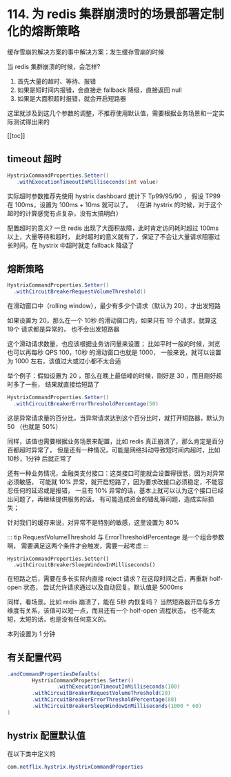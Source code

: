 # 114. 为 redis 集群崩溃时的场景部署定制化的熔断策略
缓存雪崩的解决方案的事中解决方案：发生缓存雪崩的时候

当 redis 集群崩溃的时候，会怎样?

1. 首先大量的超时、等待、报错
2. 如果是短时间内报错，会直接走 fallback 降级，直接返回 null
3. 如果是大面积超时报错，就会开启短路器

这里就涉及到这几个参数的调整，不推荐使用默认值，需要根据业务场景和一定实际测试得出来的

[[toc]]

## timeout 超时

```java
HystrixCommandProperties.Setter()
   .withExecutionTimeoutInMilliseconds(int value)
```

实际超时参数推荐先使用 hystrix dashboard 统计下 Tp99/95/90 ，
假设 TP99 在 100ms，设置为 100ms + 10ms 就可以了。
（在讲 hystrix 的时候，对于这个超时的计算感觉有点复杂，没有太搞明白）

配置超时的意义? 一旦 redis 出现了大面积故障，此时肯定访问耗时超过 100ms 以上，大量等待和超时，
此时超时的意义就有了，保证了不会让大量请求阻塞过长时间。在 hystrix 中超时就走 fallback 降级了

## 熔断策略

```java
HystrixCommandProperties.Setter()
  .withCircuitBreakerRequestVolumeThreshold()
```

在滑动窗口中（rolling window），最少有多少个请求（默认为 20），才出发短路

如果设置为 20，那么在一个 10秒 的滑动窗口内，如果只有 19 个请求，就算这 19个 请求都是异常的，
也不会出发短路器

这个滑动请求数量，也应该根据业务访问量来设置；
比如平时一般的时候，浏览也可以再每秒 QPS 100，10秒 的滑动窗口也就是 1000，
一般来说，就可以设置为 1000 左右，该值过大或过小都不太合适

举个例子：假如设置为 20 ，那么在晚上最低峰的时候，刚好是 30 ，而且刚好超时多了一些，
结果就直接给短路了

```java
HystrixCommandProperties.Setter()
  .withCircuitBreakerErrorThresholdPercentage(50)
```

这是异常请求量的百分比，当异常请求达到这个百分比时，就打开短路器，默认为 50 （也就是 50%）

同样，该值也需要根据业务场景来配置，比如 redis 真正崩溃了，那么肯定是百分百都超时异常了，
但是还有一种情况，可能是网络抖动导致短时间内超时，比如 10秒，1分钟 后就正常了

还有一种业务情况，金融类支付接口：这类接口可能就会设置得很低，因为对异常必须敏感，
可能就 10% 异常，就开启短路了，因为要求改接口必须稳定，不能容忍任何的延迟或是报错，
一旦有 10% 异常的话，基本上就可以认为这个接口已经出问题了，再继续提供服务的话，
有可能造成资金的错乱等问题，造成实际损失；

针对我们的缓存来说，对异常不是特别的敏感，这里设置为 80%

::: tip
RequestVolumeThreshold 与 ErrorThresholdPercentage 是一个组合参数啊，
需要满足这两个条件才会触发，需要一起考虑
:::


```
HystrixCommandProperties.Setter()
  .withCircuitBreakerSleepWindowInMilliseconds()
```

在短路之后，需要在多长实际内直接 reject 请求？在这段时间之后，再重新 holf-open 状态，
尝试允许请求通过以及自动回复。默认值是 5000ms

同样，看场景。比如 redis 崩溃了，能在 5秒 内恢复吗？
当然短路器开启与多方维度有关系，该值可以短一点，而且还有一个 holf-open 流程状态，
也不能太短，太短的话，也是没有任何意义的。

本列设置为 1 分钟

## 有关配置代码

```java
.andCommandPropertiesDefaults(
        HystrixCommandProperties.Setter()
                .withExecutionTimeoutInMilliseconds(100)
        .withCircuitBreakerRequestVolumeThreshold(20)
        .withCircuitBreakerErrorThresholdPercentage(80)
        .withCircuitBreakerSleepWindowInMilliseconds(1000 * 60)
)
```

## hystrix 配置默认值

在以下类中定义的

```java
com.netflix.hystrix.HystrixCommandProperties
```
